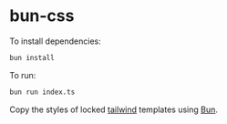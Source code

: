 # bun-css

To install dependencies:

```bash
bun install
```

To run:

```bash
bun run index.ts
```

Copy the styles of locked [tailwind](https://tailwindui.com/components/ecommerce/components/incentives) templates using [Bun](https://bun.sh).
